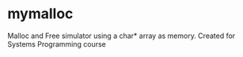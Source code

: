 # mymalloc
Malloc and Free simulator using a char* array as memory. Created for Systems Programming course
